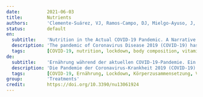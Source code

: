 ```yaml
---
date:          2021-06-03
title:         Nutrients
authors:       'Clemente-Suárez, VJ, Ramos-Campo, DJ, Mielgo-Ayuso, J, et al.'
status:        default
en:
  subtitle:    'Nutrition in the Actual COVID-19 Pandemic. A Narrative Review'
  description: 'The pandemic of Coronavirus Disease 2019 (COVID-19) has shocked world health authorities generating a global health crisis. The present study discusses the main finding in nutrition sciences associated with COVID-19 in the literature. We conducted a consensus critical review using primary sources, scientific articles, and secondary bibliographic indexes, databases, and web pages. The method was a narrative literature review of the available literature regarding nutrition interventions and nutrition-related factors during the COVID-19 pandemic. The main search engines used in the present research were PubMed, SciELO, and Google Scholar. We found how the COVID-19 lockdown promoted unhealthy dietary changes and increases in body weight of the population, showing obesity and low physical activity levels as increased risk factors of COVID-19 affection and physiopathology. In addition, hospitalized COVID-19 patients presented malnutrition and deficiencies in vitamin C, D, B12 selenium, iron, omega-3, and medium and long-chain fatty acids highlighting the potential health effect of vitamin C and D interventions. Further investigations are needed to show the complete role and implications of nutrition both in the prevention and in the treatment of patients with COVID-19.'
  tags:        [COVID-19, nutrition, lockdown, body composition, vitamin, dietary pattern, immunology, physical activity, gut]
de:
  subtitle:    'Ernährung während der aktuellen COVID-19-Pandemie. Ein narrativer Rückblick'
  description: 'Die Pandemie der Coronavirus-Krankheit 2019 (COVID-19) hat die Gesundheitsbehörden der Welt schockiert und eine globale Gesundheitskrise ausgelöst. In der vorliegenden Studie werden die wichtigsten ernährungswissenschaftlichen Erkenntnisse im Zusammenhang mit COVID-19 in der Literatur diskutiert. Wir führten eine kritische Konsensprüfung durch, bei der wir Primärquellen, wissenschaftliche Artikel und sekundäre bibliografische Verzeichnisse, Datenbanken und Webseiten verwendeten. Bei der Methode handelte es sich um eine narrative Literaturübersicht über die verfügbare Literatur zu Ernährungsinterventionen und ernährungsbezogenen Faktoren während der COVID-19-Pandemie. Die wichtigsten Suchmaschinen, die für die vorliegende Untersuchung verwendet wurden, waren PubMed, SciELO und Google Scholar. Wir fanden heraus, dass der COVID-19-Lockdown ungesunde Ernährungsumstellungen und eine Zunahme des Körpergewichts in der Bevölkerung förderte, wobei sich Übergewicht und geringe körperliche Aktivität als erhöhte Risikofaktoren für COVID-19-Erkrankungen und Physiopathologie erwiesen. Darüber hinaus wiesen hospitalisierte COVID-19-Patienten eine Unterernährung und einen Mangel an Vitamin C, D, B12, Selen, Eisen, Omega-3-Fettsäuren sowie mittel- und langkettigen Fettsäuren auf, was die potenzielle gesundheitliche Wirkung von Vitamin C- und D-Maßnahmen unterstreicht. Weitere Untersuchungen sind erforderlich, um die vollständige Rolle und Bedeutung der Ernährung sowohl bei der Prävention als auch bei der Behandlung von Patienten mit COVID-19 aufzuzeigen.' 
  tags:        [COVID-19, Ernährung, Lockdown, Körperzusammensetzung, Vitamine, Ernährungsmuster, Immunologie, Darm, Körperliche Aktivität]
group:         'Treatments'
credit:        https://doi.org/10.3390/nu13061924
---
```

